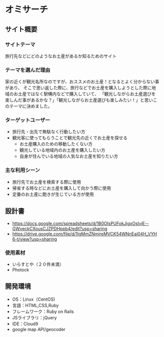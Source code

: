 # オミサーチ

## サイト概要

### サイトテーマ
旅行先などにどのようなお土産があるか知るためのサイト


### テーマを選んだ理由
家の近くが観光名所なのですが、おススメのお土産！となるとよく分からない事があり、
そこで思い返した際に、旅行などでお土産を購入しようとした際に地域のお土産ではなく駅構内などで購入していて、
「観光しながらお土産選びを楽しんだ事があるかな？」「観光しながらお土産選びも楽しみたい！」と思いこのテーマに決めました。


### ターゲットユーザー
  - 旅行先・出先で無駄なく行動したい方
  - 観光客に使ってもらうことで観光先の近くでお土産を探せる
    - お土産購入のための移動したくない方
    - 観光している地域内のお土産を購入したい方
    - 自身が住んでいる地域の人気なお土産を知りたい方

### 主な利用シーン
  - 旅行先でお土産を検索する際に使用
  - 帰省する時などにお土産を購入して向かう際に使用
  - 定番のお土産に飽きが生じている方が使用

## 設計書
  - https://docs.google.com/spreadsheets/d/1B0OIsPUFokJigxOslyjE--GWveckCXousCJZPDHppb4/edit?usp=sharing
  - https://drive.google.com/file/d/1IgMmZNmjreMVCK54WNnEai04H_VYH6-t/view?usp=sharing

### 使用素材
- いらすとや（２０件未満）
- Photock

## 開発環境
- OS：Linux（CentOS)
- 言語：HTML,CSS,Ruby
- フレームワーク：Ruby on Rails
- JSライブラリ：jQuery
- IDE：Cloud9
- google map API/geocoder


